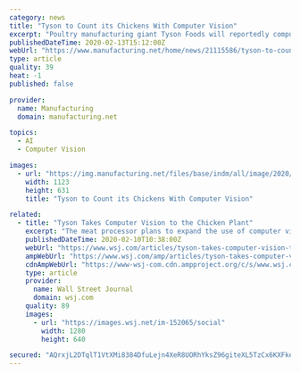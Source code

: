 ```yaml
---
category: news
title: "Tyson to Count its Chickens With Computer Vision"
excerpt: "Poultry manufacturing giant Tyson Foods will reportedly computer vision to track quantities of chicken moving through its production plants as it aims to rely more on automation and artificial intelligence to boost efficiency. The Wall Street Journal reported Feb. 10 that Tyson has installed computer vision systems — consisting of cameras ..."
publishedDateTime: 2020-02-13T15:12:00Z
webUrl: "https://www.manufacturing.net/home/news/21115586/tyson-to-count-its-chickens-with-computer-vision"
type: article
quality: 39
heat: -1
published: false

provider:
  name: Manufacturing
  domain: manufacturing.net

topics:
  - AI
  - Computer Vision

images:
  - url: "https://img.manufacturing.net/files/base/indm/all/image/2020/02/16x9/iStock_1185520857__1_.5e441daa51cca.png?auto=format&fit=max&w=1200"
    width: 1123
    height: 631
    title: "Tyson to Count its Chickens With Computer Vision"

related:
  - title: "Tyson Takes Computer Vision to the Chicken Plant"
    excerpt: "The meat processor plans to expand the use of computer vision to track how much chicken moves through its plants, part of an effort to invest more in automation and artificial intelligence to cut costs and reduce waste."
    publishedDateTime: 2020-02-10T10:38:00Z
    webUrl: "https://www.wsj.com/articles/tyson-takes-computer-vision-to-the-chicken-plant-11581330602"
    ampWebUrl: "https://www.wsj.com/amp/articles/tyson-takes-computer-vision-to-the-chicken-plant-11581330602"
    cdnAmpWebUrl: "https://www-wsj-com.cdn.ampproject.org/c/s/www.wsj.com/amp/articles/tyson-takes-computer-vision-to-the-chicken-plant-11581330602"
    type: article
    provider:
      name: Wall Street Journal
      domain: wsj.com
    quality: 89
    images:
      - url: "https://images.wsj.net/im-152065/social"
        width: 1280
        height: 640

secured: "AQrxjL2DTqlT1VtXMi8384DfuLejn4XeR8UORhYksZ96giteXL5TzCx6KXFkeSmrqgNrRtTlC5+BjI78qNHEVNa/L1lO+B3wbpq131riq4BoNTl+RQcPjZM1etOYd85J1EdnxpBJRii64N4VvdQtwbszzmAlipaQNWlN0BZcaX+nEZ4pfzSU+qPQLGeaPgjLc20CfhJa9mIAW8WVdo17D68SouePz78IpKyFCAGEpoIlqFHtLiTCUgu6VEOLTNkwnCVxkXbjcwcjmm/h8cy/ewr3aWDLlH79NmSkqFBO88ucjFsKw53J2WpBT8pNAmbkLDl11VunWS4a8Ko2QpcSwtMKsSrG+1Wd3YtT6hmuXu9F+j2pRMihzZl59+iH13csd+isK2uthq/nKL/Y3zqetpM9RiYaG3RH7aDxKLvHjqD9Yv2dhUhmTicqSYQrsHZ1N3mIOG8ywc62jz0e7ysphX96yf/Aq2IkZswAFrd8GNE=;Xe+9aCK5VP3zdsRQajyzYw=="
---
```


